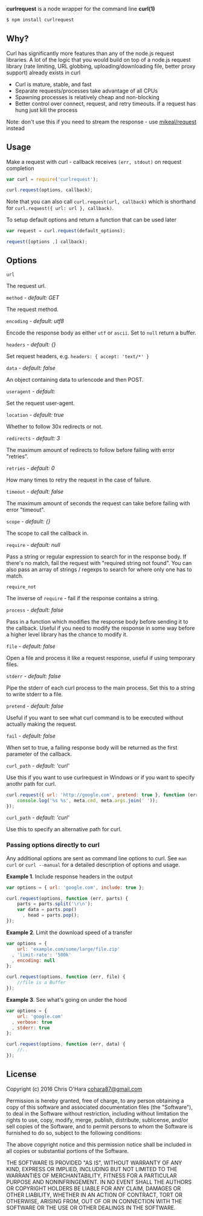 **curlrequest** is a node wrapper for the command line **curl(1)**

```bash
$ npm install curlrequest
```

## Why?

Curl has significantly more features than any of the node.js request
libraries. A lot of the logic that you would build on top of a node.js
request library (rate limiting, URL globbing, uploading/downloading
file, better proxy support) already exists in curl

- Curl is mature, stable, and fast
- Separate requests/processes take advantage of all CPUs
- Spawning processes is relatively cheap and non-blocking
- Better control over connect, request, and retry timeouts. If a request has hung just kill the process

Note: don't use this if you need to stream the response - use
[mikeal/request](https://github.com/mikeal/request) instead

## Usage

Make a request with curl - callback receives `(err, stdout)` on request
completion

```javascript
var curl = require('curlrequest');

curl.request(options, callback);
```

Note that you can also call `curl.request(url, callback)` which is
shorthand for `curl.request({ url: url }, callback)`.

To setup default options and return a function that can be used later

```javascript
var request = curl.request(default_options);

request([options ,] callback);
```

## Options

`url`

The request url.

`method` - *default: GET*

The request method.

`encoding` - *default: utf8*

Encode the response body as either `utf` or `ascii`. Set to `null` return a
buffer.

`headers` - *default: {}*

Set request headers, e.g. `headers: { accept: 'text/*' }`

`data` - *default: false*

An object containing data to urlencode and then POST.

`useragent` - *default: <random>*

Set the request user-agent.

`location` - *default: true*

Whether to follow 30x redirects or not.

`redirects` - *default: 3*

The maximum amount of redirects to follow before failing with error "retries".

`retries` - *default: 0*

How many times to retry the request in the case of failure.

`timeout` - *default: false*

The maximum amount of seconds the request can take before failing with
error "timeout".

`scope` - *default: {}*

The scope to call the callback in.

`require` - *default: null*

Pass a string or regular expression to search for in the response body. If
there's no match, fail the request with "required string not found". You
can also pass an array of strings / regexps to search for where only one
has to match.

`require_not`

The inverse of `require` - fail if the response contains a string.

`process` - *default: false*

Pass in a function which modifies the response body before sending it to
the callback. Useful if you need to modify the response in some way before
a higher level library has the chance to modify it.

`file` - *default: false*

Open a file and process it like a request response, useful if using
temporary files.

`stderr` - *default: false*

Pipe the stderr of each curl process to the main process. Set this to a
string to write stderr to a file.

`pretend` - *default: false*

Useful if you want to see what curl command is to be executed without actually
making the request.

`fail` - *default: false*

When set to true, a failing response body will be returned as the first
parameter of the callback.

`curl_path` - *default: 'curl'*

Use this if you want to use curlrequest in Windows or if you want to specify anothr path for curl.

```javascript
curl.request({ url: 'http://google.com', pretend: true }, function (err, stdout, meta) {
    console.log('%s %s', meta.cmd, meta.args.join(' '));
});
```

`curl_path` - *default: 'curl'*

Use this to specify an alternative path for curl.

### Passing options directly to curl

Any additional options are sent as command line options to curl. See `man
curl` or `curl --manual` for a detailed description of options and usage.

**Example 1**. Include response headers in the output

```javascript
var options = { url: 'google.com', include: true };

curl.request(options, function (err, parts) {
    parts = parts.split('\r\n');
    var data = parts.pop()
      , head = parts.pop();
});
```

**Example 2**. Limit the download speed of a transfer

```javascript
var options = {
    url: 'example.com/some/large/file.zip'
  , 'limit-rate': '500k'
  , encoding: null
};

curl.request(options, function (err, file) {
    //file is a Buffer
});
```

**Example 3**. See what's going on under the hood

```javascript
var options = {
    url: 'google.com'
  , verbose: true
  , stderr: true
};

curl.request(options, function (err, data) {
    //..
});
```

## License

Copyright (c) 2016 Chris O'Hara <cohara87@gmail.com>

Permission is hereby granted, free of charge, to any person obtaining
a copy of this software and associated documentation files (the
"Software"), to deal in the Software without restriction, including
without limitation the rights to use, copy, modify, merge, publish,
distribute, sublicense, and/or sell copies of the Software, and to
permit persons to whom the Software is furnished to do so, subject to
the following conditions:

The above copyright notice and this permission notice shall be
included in all copies or substantial portions of the Software.

THE SOFTWARE IS PROVIDED "AS IS", WITHOUT WARRANTY OF ANY KIND,
EXPRESS OR IMPLIED, INCLUDING BUT NOT LIMITED TO THE WARRANTIES OF
MERCHANTABILITY, FITNESS FOR A PARTICULAR PURPOSE AND
NONINFRINGEMENT. IN NO EVENT SHALL THE AUTHORS OR COPYRIGHT HOLDERS BE
LIABLE FOR ANY CLAIM, DAMAGES OR OTHER LIABILITY, WHETHER IN AN ACTION
OF CONTRACT, TORT OR OTHERWISE, ARISING FROM, OUT OF OR IN CONNECTION
WITH THE SOFTWARE OR THE USE OR OTHER DEALINGS IN THE SOFTWARE.

